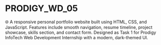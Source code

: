 # PRODIGY_WD_05
🌐 A responsive personal portfolio website built using HTML, CSS, and JavaScript. Features include smooth navigation, resume timeline, project showcase, skills section, and contact form. Designed as Task 1 for Prodigy InfoTech Web Development Internship with a modern, dark-themed UI.
